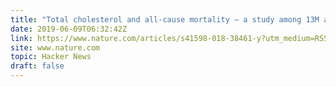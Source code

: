 ```yaml
---
title: "Total cholesterol and all-cause mortality – a study among 13M adults"
date: 2019-06-09T06:32:42Z
link: https://www.nature.com/articles/s41598-018-38461-y?utm_medium=RSS&utm_source=hune
site: www.nature.com
topic: Hacker News
draft: false
---
```

